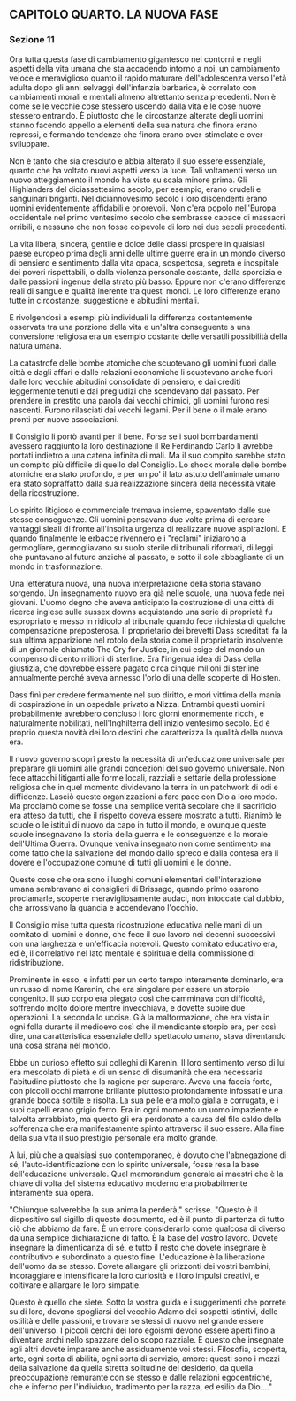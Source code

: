 ## CAPITOLO QUARTO. LA NUOVA FASE

### Sezione 11

Ora tutta questa fase di cambiamento gigantesco nei contorni e negli aspetti della vita umana che sta accadendo intorno a noi, un cambiamento veloce e meraviglioso quanto il rapido maturare dell'adolescenza verso l'età adulta dopo gli anni selvaggi dell'infanzia barbarica, è correlato con cambiamenti morali e mentali almeno altrettanto senza precedenti. Non è come se le vecchie cose stessero uscendo dalla vita e le cose nuove stessero entrando. È piuttosto che le circostanze alterate degli uomini stanno facendo appello a elementi della sua natura che finora erano repressi, e fermando tendenze che finora erano over-stimolate e over-sviluppate.

Non è tanto che sia cresciuto e abbia alterato il suo essere essenziale, quanto che ha voltato nuovi aspetti verso la luce. Tali voltamenti verso un nuovo atteggiamento il mondo ha visto su scala minore prima. Gli Highlanders del diciassettesimo secolo, per esempio, erano crudeli e sanguinari briganti. Nel diciannovesimo secolo i loro discendenti erano uomini evidentemente affidabili e onorevoli. Non c'era popolo nell'Europa occidentale nel primo ventesimo secolo che sembrasse capace di massacri orribili, e nessuno che non fosse colpevole di loro nei due secoli precedenti.

La vita libera, sincera, gentile e dolce delle classi prospere in qualsiasi paese europeo prima degli anni delle ultime guerre era in un mondo diverso di pensiero e sentimento dalla vita opaca, sospettosa, segreta e inospitale dei poveri rispettabili, o dalla violenza personale costante, dalla sporcizia e dalle passioni ingenue della strato più basso. Eppure non c'erano differenze reali di sangue e qualità inerente tra questi mondi. Le loro differenze erano tutte in circostanze, suggestione e abitudini mentali.

E rivolgendosi a esempi più individuali la differenza costantemente osservata tra una porzione della vita e un'altra conseguente a una conversione religiosa era un esempio costante delle versatili possibilità della natura umana.

La catastrofe delle bombe atomiche che scuotevano gli uomini fuori dalle città e dagli affari e dalle relazioni economiche li scuotevano anche fuori dalle loro vecchie abitudini consolidate di pensiero, e dai crediti leggermente tenuti e dai pregiudizi che scendevano dal passato. Per prendere in prestito una parola dai vecchi chimici, gli uomini furono resi nascenti. Furono rilasciati dai vecchi legami. Per il bene o il male erano pronti per nuove associazioni.

Il Consiglio li portò avanti per il bene. Forse se i suoi bombardamenti avessero raggiunto la loro destinazione il Re Ferdinando Carlo li avrebbe portati indietro a una catena infinita di mali. Ma il suo compito sarebbe stato un compito più difficile di quello del Consiglio. Lo shock morale delle bombe atomiche era stato profondo, e per un po' il lato astuto dell'animale umano era stato sopraffatto dalla sua realizzazione sincera della necessità vitale della ricostruzione.

Lo spirito litigioso e commerciale tremava insieme, spaventato dalle sue stesse conseguenze. Gli uomini pensavano due volte prima di cercare vantaggi sleali di fronte all'insolita urgenza di realizzare nuove aspirazioni. E quando finalmente le erbacce rivennero e i "reclami" iniziarono a germogliare, germogliavano su suolo sterile di tribunali riformati, di leggi che puntavano al futuro anziché al passato, e sotto il sole abbagliante di un mondo in trasformazione.

Una letteratura nuova, una nuova interpretazione della storia stavano sorgendo. Un insegnamento nuovo era già nelle scuole, una nuova fede nei giovani. L'uomo degno che aveva anticipato la costruzione di una città di ricerca inglese sulle sussex downs acquistando una serie di proprietà fu espropriato e messo in ridicolo al tribunale quando fece richiesta di qualche compensazione preposterosa. Il proprietario dei brevetti Dass screditati fa la sua ultima apparizione nel rotolo della storia come il proprietario insolvente di un giornale chiamato The Cry for Justice, in cui esige del mondo un compenso di cento milioni di sterline. Era l'ingenua idea di Dass della giustizia, che dovrebbe essere pagato circa cinque milioni di sterline annualmente perché aveva annesso l'orlo di una delle scoperte di Holsten.

Dass finì per credere fermamente nel suo diritto, e morì vittima della mania di cospirazione in un ospedale privato a Nizza. Entrambi questi uomini probabilmente avrebbero concluso i loro giorni enormemente ricchi, e naturalmente nobilitati, nell'Inghilterra dell'inizio ventesimo secolo. Ed è proprio questa novità dei loro destini che caratterizza la qualità della nuova era.

Il nuovo governo scoprì presto la necessità di un'educazione universale per preparare gli uomini alle grandi concezioni del suo governo universale. Non fece attacchi litiganti alle forme locali, razziali e settarie della professione religiosa che in quel momento dividevano la terra in un patchwork di odi e diffidenze. Lasciò queste organizzazioni a fare pace con Dio a loro modo. Ma proclamò come se fosse una semplice verità secolare che il sacrificio era atteso da tutti, che il rispetto doveva essere mostrato a tutti. Rianimò le scuole o le istituì di nuovo da capo in tutto il mondo, e ovunque queste scuole insegnavano la storia della guerra e le conseguenze e la morale dell'Ultima Guerra. Ovunque veniva insegnato non come sentimento ma come fatto che la salvazione del mondo dallo spreco e dalla contesa era il dovere e l'occupazione comune di tutti gli uomini e le donne.

Queste cose che ora sono i luoghi comuni elementari dell'interazione umana sembravano ai consiglieri di Brissago, quando primo osarono proclamarle, scoperte meravigliosamente audaci, non intoccate dal dubbio, che arrossivano la guancia e accendevano l'occhio.

Il Consiglio mise tutta questa ricostruzione educativa nelle mani di un comitato di uomini e donne, che fece il suo lavoro nei decenni successivi con una larghezza e un'efficacia notevoli. Questo comitato educativo era, ed è, il correlativo nel lato mentale e spirituale della commissione di ridistribuzione.

Prominente in esso, e infatti per un certo tempo interamente dominarlo, era un russo di nome Karenin, che era singolare per essere un storpio congenito. Il suo corpo era piegato così che camminava con difficoltà, soffrendo molto dolore mentre invecchiava, e dovette subire due operazioni. La seconda lo uccise. Già la malformazione, che era vista in ogni folla durante il medioevo così che il mendicante storpio era, per così dire, una caratteristica essenziale dello spettacolo umano, stava diventando una cosa strana nel mondo.

Ebbe un curioso effetto sui colleghi di Karenin. Il loro sentimento verso di lui era mescolato di pietà e di un senso di disumanità che era necessaria l'abitudine piuttosto che la ragione per superare. Aveva una faccia forte, con piccoli occhi marrone brillante piuttosto profondamente infossati e una grande bocca sottile e risolta. La sua pelle era molto gialla e corrugata, e i suoi capelli erano grigio ferro. Era in ogni momento un uomo impaziente e talvolta arrabbiato, ma questo gli era perdonato a causa del filo caldo della sofferenza che era manifestamente spinto attraverso il suo essere. Alla fine della sua vita il suo prestigio personale era molto grande.

A lui, più che a qualsiasi suo contemporaneo, è dovuto che l'abnegazione di sé, l'auto-identificazione con lo spirito universale, fosse resa la base dell'educazione universale. Quel memorandum generale ai maestri che è la chiave di volta del sistema educativo moderno era probabilmente interamente sua opera.

"Chiunque salverebbe la sua anima la perderà," scrisse. "Questo è il dispositivo sul sigillo di questo documento, ed è il punto di partenza di tutto ciò che abbiamo da fare. È un errore considerarlo come qualcosa di diverso da una semplice dichiarazione di fatto. È la base del vostro lavoro. Dovete insegnare la dimenticanza di sé, e tutto il resto che dovete insegnare è contributivo e subordinato a questo fine. L'educazione è la liberazione dell'uomo da se stesso. Dovete allargare gli orizzonti dei vostri bambini, incoraggiare e intensificare la loro curiosità e i loro impulsi creativi, e coltivare e allargare le loro simpatie.

Questo è quello che siete. Sotto la vostra guida e i suggerimenti che porrete su di loro, devono spogliarsi del vecchio Adamo dei sospetti istintivi, delle ostilità e delle passioni, e trovare se stessi di nuovo nel grande essere dell'universo. I piccoli cerchi dei loro egoismi devono essere aperti fino a diventare archi nello spazzare dello scopo razziale. E questo che insegnate agli altri dovete imparare anche assiduamente voi stessi. Filosofia, scoperta, arte, ogni sorta di abilità, ogni sorta di servizio, amore: questi sono i mezzi della salvazione da quella stretta solitudine del desiderio, da quella preoccupazione remurante con se stesso e dalle relazioni egocentriche, che è inferno per l'individuo, tradimento per la razza, ed esilio da Dio...."
